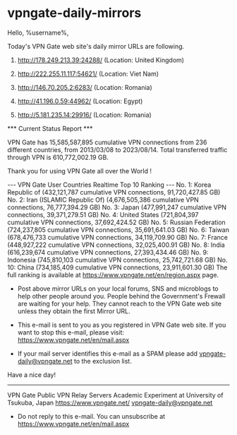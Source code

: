 # vpngate-daily-mirrors

Hello, %username%,

Today's VPN Gate web site's daily mirror URLs are following.

1. http://178.249.213.39:24288/
   (Location: United Kingdom)

2. http://222.255.11.117:54621/
   (Location: Viet Nam)

3. http://146.70.205.2:6283/
   (Location: Romania)

4. http://41.196.0.59:44962/
   (Location: Egypt)

5. http://5.181.235.14:29916/
   (Location: Romania)


*** Current Status Report ***

VPN Gate has 15,585,587,895 cumulative VPN connections from 236 different countries, from 2013/03/08 to 2023/08/14.
Total transferred traffic through VPN is 610,772,002.19 GB.

Thank you for using VPN Gate all over the World !


--- VPN Gate User Countries Realtime Top 10 Ranking ---
No. 1: Korea Republic of (432,121,787 cumulative VPN connections, 91,720,427.85 GB)
No. 2: Iran (ISLAMIC Republic Of) (4,676,505,386 cumulative VPN connections, 76,777,394.29 GB)
No. 3: Japan (477,991,247 cumulative VPN connections, 39,371,279.51 GB)
No. 4: United States (721,804,397 cumulative VPN connections, 37,692,424.52 GB)
No. 5: Russian Federation (724,237,805 cumulative VPN connections, 35,691,641.03 GB)
No. 6: Taiwan (678,476,733 cumulative VPN connections, 34,119,709.90 GB)
No. 7: France (448,927,222 cumulative VPN connections, 32,025,400.91 GB)
No. 8: India (616,239,674 cumulative VPN connections, 27,393,434.46 GB)
No. 9: Indonesia (745,810,103 cumulative VPN connections, 25,742,721.68 GB)
No. 10: China (734,185,409 cumulative VPN connections, 23,911,601.30 GB)
The full ranking is available at https://www.vpngate.net/en/region.aspx page.


* Post above mirror URLs on your local forums, SNS and microblogs
  to help other people around you.
  People behind the Government's Frewall are waiting for your help.
  They cannot reach to the VPN Gate web site
  unless they obtain the first Mirror URL.

* This e-mail is sent to you as you registered in VPN Gate web site.
  If you want to stop this e-mail, please visit:
  https://www.vpngate.net/en/mail.aspx

* If your mail server identifies this e-mail as a SPAM
  please add vpngate-daily@vpngate.net to the exclusion list.

Have a nice day!

------------------------------------------------------
VPN Gate Public VPN Relay Servers
Academic Experiment at University of Tsukuba, Japan
https://www.vpngate.net/
vpngate-daily@vpngate.net
* Do not reply to this e-mail.
  You can unsubscribe at https://www.vpngate.net/en/mail.aspx


